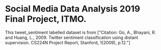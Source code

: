 # Social Media Data Analysis 2019 Final Project, ITMO.

This tweet_sentiment labelled dataset is from ["Citation: Go, A., Bhayani, R. and Huang, L., 2009. Twitter sentiment classification using distant supervision. CS224N Project Report, Stanford, 1(2009), p.12."]
